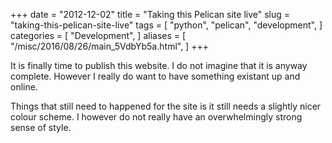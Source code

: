 +++
date = "2012-12-02"
title = "Taking this Pelican site live"
slug = "taking-this-pelican-site-live"
tags = [
    "python",
    "pelican",
    "development",
]
categories = [
    "Development",
]
aliases = [
  "/misc/2016/08/26/main_5VdbYb5a.html",
]
+++

It is finally time to publish this website. I do not imagine that it is anyway
complete. However I really do want to have something existant up and online.

Things that still need to happened for the site is it still needs a slightly
nicer colour scheme. I however do not really have an overwhelmingly strong
sense of style. 
